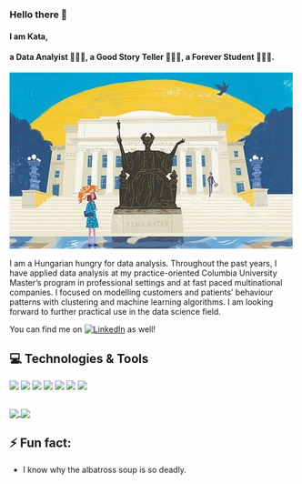 ### Hello there 👋
#### I am Kata, 
#### a Data Analyist 👩🏼‍💻, a Good Story Teller 💁🏼‍♀️, a Forever Student 👩🏼‍🎓.


![Header](https://github.com/katastrophie97/katastrophie97/blob/main/72f720405a396136317be5047bfa38dd%20copy.jpeg "Header")

I am a Hungarian hungry for data analysis. Throughout the past years, I have applied data analysis at my practice-oriented Columbia University Master’s program in professional settings and at fast paced multinational companies. I focused on modelling customers and patients’ behaviour patterns with clustering and machine learning algorithms. I am looking forward to further practical use in the data science field.  

You can find me on [![LinkedIn][2.2]][2] as well! 

<!-- Icons -->
[2.2]: https://raw.githubusercontent.com/MartinHeinz/MartinHeinz/master/linkedin-3-16.png (LinkedIn icon without padding)

<!-- Links to your social media accounts -->

[2]: www.linkedin.com/in/kata-mezo-501627153

## 💻 Technologies & Tools
![](https://img.shields.io/badge/Code-Python-informational?style=flat&logo=python&logoColor=white&color=c2a295)
![](https://img.shields.io/badge/Code-R-informational?style=flat&logo=R&logoColor=white&color=c2a295)
![](https://img.shields.io/badge/Code-GoogleColab-informational?style=flat&logo=GoogleColab&logoColor=white&color=c2a295)
![](https://img.shields.io/badge/Vizualization-Tableau-informational?style=flat&logo=Tableau&logoColor=white&color=c2a295)
![](https://img.shields.io/badge/GIS-QGIS-informational?style=flat&logo=QGIS&logoColor=white&color=c2a295)
![](https://img.shields.io/badge/Tool-Microsoft-informational?style=flat&logo=Microsoft&logoColor=white&color=c2a295)
![](https://img.shields.io/badge/GitHub?style=flat&logo=GitHub&logoColor=white&color=c2a295)
## 


<a href="https://github.com/anuraghazra/github-readme-stats">
  <img align="center" src="https://github-readme-stats.vercel.app/api?username=katastrophie97&show_icons=true&theme=vue&text_color=c2a295&title_color=276478&icon_color=e8a631" />
</a>
<a href="https://github.com/anuraghazra/convoychat">
  <img align="center" src="https://github-readme-stats.vercel.app/api/top-langs/?username=katastrophie97&theme=vue&text_color=c2a295&title_color=276478&icon_color=e8a631" />
</a>


## ⚡ Fun fact: 
- I know why the albatross soup is so deadly.
<!--
**katastrophie97/katastrophie97** is a ✨ _special_ ✨ repository because its `README.md` (this file) appears on your GitHub profile.

Here are some ideas to get you started:

- 🔭 I’m currently working on ...
- 🌱 I’m currently learning ...
- 👯 I’m looking to collaborate on ...
- 🤔 I’m looking for help with ...
- 💬 Ask me about ...
- 📫 How to reach me: ...
- 😄 Pronouns: ...
- ⚡ Fun fact: ...
-->
